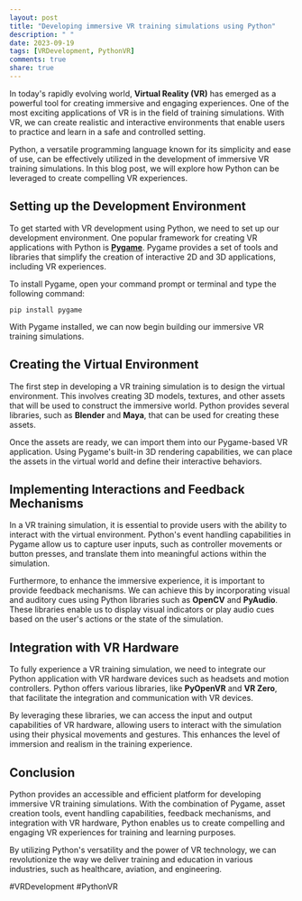 ```yaml
---
layout: post
title: "Developing immersive VR training simulations using Python"
description: " "
date: 2023-09-19
tags: [VRDevelopment, PythonVR]
comments: true
share: true
---
```


In today's rapidly evolving world, **Virtual Reality (VR)** has emerged as a powerful tool for creating immersive and engaging experiences. One of the most exciting applications of VR is in the field of training simulations. With VR, we can create realistic and interactive environments that enable users to practice and learn in a safe and controlled setting.

Python, a versatile programming language known for its simplicity and ease of use, can be effectively utilized in the development of immersive VR training simulations. In this blog post, we will explore how Python can be leveraged to create compelling VR experiences.

## Setting up the Development Environment

To get started with VR development using Python, we need to set up our development environment. One popular framework for creating VR applications with Python is [**Pygame**](https://www.pygame.org/). Pygame provides a set of tools and libraries that simplify the creation of interactive 2D and 3D applications, including VR experiences.

To install Pygame, open your command prompt or terminal and type the following command:

```
pip install pygame
```

With Pygame installed, we can now begin building our immersive VR training simulations.

## Creating the Virtual Environment

The first step in developing a VR training simulation is to design the virtual environment. This involves creating 3D models, textures, and other assets that will be used to construct the immersive world. Python provides several libraries, such as **Blender** and **Maya**, that can be used for creating these assets.

Once the assets are ready, we can import them into our Pygame-based VR application. Using Pygame's built-in 3D rendering capabilities, we can place the assets in the virtual world and define their interactive behaviors.

## Implementing Interactions and Feedback Mechanisms

In a VR training simulation, it is essential to provide users with the ability to interact with the virtual environment. Python's event handling capabilities in Pygame allow us to capture user inputs, such as controller movements or button presses, and translate them into meaningful actions within the simulation.

Furthermore, to enhance the immersive experience, it is important to provide feedback mechanisms. We can achieve this by incorporating visual and auditory cues using Python libraries such as **OpenCV** and **PyAudio**. These libraries enable us to display visual indicators or play audio cues based on the user's actions or the state of the simulation.

## Integration with VR Hardware

To fully experience a VR training simulation, we need to integrate our Python application with VR hardware devices such as headsets and motion controllers. Python offers various libraries, like **PyOpenVR** and **VR Zero**, that facilitate the integration and communication with VR devices.

By leveraging these libraries, we can access the input and output capabilities of VR hardware, allowing users to interact with the simulation using their physical movements and gestures. This enhances the level of immersion and realism in the training experience.

## Conclusion

Python provides an accessible and efficient platform for developing immersive VR training simulations. With the combination of Pygame, asset creation tools, event handling capabilities, feedback mechanisms, and integration with VR hardware, Python enables us to create compelling and engaging VR experiences for training and learning purposes.

By utilizing Python's versatility and the power of VR technology, we can revolutionize the way we deliver training and education in various industries, such as healthcare, aviation, and engineering.

#VRDevelopment #PythonVR